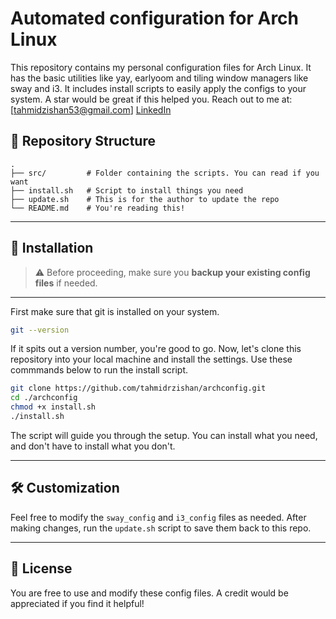 # Automated configuration for Arch Linux

This repository contains my personal configuration files for Arch Linux. It has the basic utilities like yay, earlyoom and tiling window managers like sway and i3. It includes install scripts to easily apply the configs to your system. A star would be great if this helped you. Reach out to me at:
[tahmidzishan53@gmail.com]   [LinkedIn](https://bd.linkedin.com/in/tahmidrzishan)

## 📁 Repository Structure

```
.
├── src/         # Folder containing the scripts. You can read if you want
├── install.sh   # Script to install things you need
├── update.sh    # This is for the author to update the repo
└── README.md    # You're reading this!
```

---

## 🚀 Installation

> ⚠️ Before proceeding, make sure you **backup your existing config files** if needed.
---
First make sure that git is installed on your system.
```bash
git --version
```
If it spits out a version number, you're good to go. 
Now, let's clone this repository into your local machine and install the settings.
Use these commmands below to run the install script.

```bash
git clone https://github.com/tahmidrzishan/archconfig.git
cd ./archconfig
chmod +x install.sh
./install.sh
```

The script will guide you through the setup. You can install what you need, and don't have to install what you don't.

---
## 🛠 Customization

Feel free to modify the `sway_config` and `i3_config` files as needed. After making changes, run the `update.sh` script to save them back to this repo.

---

## 📌 License

You are free to use and modify these config files. A credit would be appreciated if you find it helpful!

